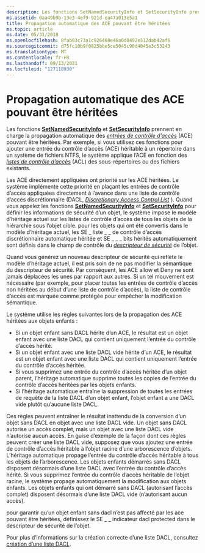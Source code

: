 ```yaml
---
description: Les fonctions SetNamedSecurityInfo et SetSecurityInfo prennent en charge la propagation automatique des entrées de contrôle d’accès (ACE) pouvant être héritées.
ms.assetid: 0aa49b9b-13e3-4ef9-921d-ea47a013e5a1
title: Propagation automatique des ACE pouvant être héritées
ms.topic: article
ms.date: 05/31/2018
ms.openlocfilehash: 8fab03c73a1c926468e46a0d0492e512dab42af6
ms.sourcegitcommit: d75fc10b9f0825bbe5ce5045c90d4045e3c53243
ms.translationtype: MT
ms.contentlocale: fr-FR
ms.lasthandoff: 09/13/2021
ms.locfileid: "127118930"
---
```

# <a name="automatic-propagation-of-inheritable-aces"></a>Propagation automatique des ACE pouvant être héritées

Les fonctions [**SetNamedSecurityInfo**](/windows/desktop/api/Aclapi/nf-aclapi-setnamedsecurityinfoa) et [**SetSecurityInfo**](/windows/desktop/api/Aclapi/nf-aclapi-setsecurityinfo) prennent en charge la propagation automatique des [*entrées de contrôle d’accès*](/windows/desktop/SecGloss/a-gly) (ACE) pouvant être héritées. Par exemple, si vous utilisez ces fonctions pour ajouter une entrée du contrôle d’accès (ACE) héritable à un répertoire dans un système de fichiers NTFS, le système applique l’ACE en fonction des [*listes de contrôle d’accès*](/windows/desktop/SecGloss/a-gly) (ACL) des sous-répertoires ou des fichiers existants.

Les ACE directement appliquées ont priorité sur les ACE héritées. Le système implémente cette priorité en plaçant les entrées de contrôle d’accès appliquées directement à l’avance dans une liste de contrôle d’accès discrétionnaire (DACL, [*Discretionary Access Control List*](/windows/desktop/SecGloss/d-gly) ). Quand vous appelez les fonctions [**SetNamedSecurityInfo**](/windows/desktop/api/Aclapi/nf-aclapi-setnamedsecurityinfoa) et [**SetSecurityInfo**](/windows/desktop/api/Aclapi/nf-aclapi-setsecurityinfo) pour définir les informations de sécurité d’un objet, le système impose le modèle d’héritage actuel sur les listes de contrôle d’accès de tous les objets de la hiérarchie sous l’objet cible. pour les objets qui ont été convertis dans le modèle d’héritage actuel, les SE \_ liste \_ \_ de contrôle d’accès discrétionnaire automatique héritée et SE \_ \_ \_ bits hérités automatiquement sont définis dans le champ de contrôle du [*descripteur de sécurité*](/windows/desktop/SecGloss/s-gly) de l’objet.

Quand vous générez un nouveau descripteur de sécurité qui reflète le modèle d’héritage actuel, il est pris soin de ne pas modifier la sémantique du descripteur de sécurité. Par conséquent, les ACE allow et Deny ne sont jamais déplacées les unes par rapport aux autres. Si un tel mouvement est nécessaire (par exemple, pour placer toutes les entrées de contrôle d’accès non héritées au début d’une liste de contrôle d’accès), la liste de contrôle d’accès est marquée comme protégée pour empêcher la modification sémantique.

Le système utilise les règles suivantes lors de la propagation des ACE héritées aux objets enfants :

-   Si un objet enfant sans DACL hérite d’un ACE, le résultat est un objet enfant avec une liste DACL qui contient uniquement l’entrée du contrôle d’accès hérité.
-   Si un objet enfant avec une liste DACL vide hérite d’un ACE, le résultat est un objet enfant avec une liste DACL qui contient uniquement l’entrée du contrôle d’accès héritée.
-   Si vous supprimez une entrée du contrôle d’accès héritée d’un objet parent, l’héritage automatique supprime toutes les copies de l’entrée du contrôle d’accès héritées par les objets enfants.
-   Si l’héritage automatique entraîne la suppression de toutes les entrées de requête de la liste DACL d’un objet enfant, l’objet enfant a une DACL vide plutôt qu’aucune liste DACL.

Ces règles peuvent entraîner le résultat inattendu de la conversion d’un objet sans DACL en objet avec une liste DACL vide. Un objet sans DACL autorise un accès complet, mais un objet avec une liste DACL vide n’autorise aucun accès. En guise d’exemple de la façon dont ces règles peuvent créer une liste DACL vide, supposez que vous ajoutez une entrée de contrôle d’accès héritable à l’objet racine d’une arborescence d’objets. L’héritage automatique propage l’entrée du contrôle d’accès héritable à tous les objets de l’arborescence. Les objets enfants démarrés sans DACL disposent désormais d’une liste DACL avec l’entrée du contrôle d’accès hérité. Si vous supprimez l’entrée du contrôle d’accès héritable de l’objet racine, le système propage automatiquement la modification aux objets enfants. Les objets enfants qui ont démarré sans DACL (autorisant l’accès complet) disposent désormais d’une liste DACL vide (n’autorisant aucun accès).

pour garantir qu’un objet enfant sans dacl n’est pas affecté par les ace pouvant être héritées, définissez le SE \_ \_ indicateur dacl protected dans le descripteur de sécurité de l’objet.

Pour plus d’informations sur la création correcte d’une liste DACL, consultez [création d’une liste DACL](/windows/desktop/SecBP/creating-a-dacl).

 

 
